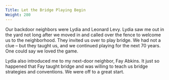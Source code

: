 ```yaml
---
Title: Let the Bridge Playing Begin
Weight: 280
---
```


Our backdoor neighbors were Lydia and Leonard Levy. Lydia saw me out in the yard not long after we moved in and called over the fence to welcome us to the neighborhood. They invited us over to play bridge. We had not a clue – but they taught us, and we continued playing for the next 70 years. One could say we loved the game.

Lydia also introduced me to my next-door neighbor, Fay Abkins. It just so happened that Fay taught bridge and was willing to teach us bridge strategies and conventions. We were off to a great start.